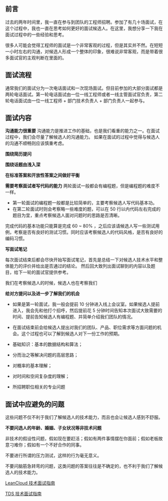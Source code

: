 



## 前言

过去的两年时间里，我一直在参与到团队的工程师招聘。参加了有几十场面试，在这个过程中，我也一直在思考如何更好的面试候选人。在这里，我想分享一下我在面试过程中的一些经验和思考。 

很多人可能会觉得工程师的面试是一个非常客观的过程，但是其实并不然。在短短一小时左右的沟通，对候选人形成一个整体的印象，很难说非常客观，而是带着很多面试官的主观判断在里面的。


## 面试流程

通常我们的面试分为一次电话面试和一次现场面试。但目前参加的大部分面试都是两轮电话面试。第一轮电话面试由一位一线工程师或者一线主管面试官负责，第二轮电话面试由一位一线工程师 + 部门技术负责人 + 部门负责人一起参与。



## 面试内容

**沟通能力很重要**
沟通能力是推进工作的基础，也是我们看重的能力之一。在面试过程中，我们会尽量了解候选人的沟通能力。 如果在面试的过程中觉得与候选人的沟通不顺畅则应该慎重考虑。


**围绕简历提问**



**围绕话题由浅入深**

**在标准答案和开放性答案之间做好平衡**



**需要考察面试者写代码的能力**
两轮面试一般都会有编程题，但是编程题的难度不一样。
- 第一轮面试的编程题一般都是比较简单的，主要考察候选人写代码基本功。 
- 在第二轮面试时则会考察略一些难度的题，可以在 50 行以内代码左右完成的题目为宜，重点考察候选人面对问题时的思路是否清晰。

完成代码的基本功能只能算是完成 60 ~ 80% ，之后应该请候选人写一些测试用例，考察是否有良好的测试习惯。同时应该考察候选人的代码风格，是否有良好的编码习惯。

**写面试笔记**

每次面试结束后都会尽快开始写面试笔记，首先是总结一下对候选人技术水平和整体能力的评价并给出是否通过的结论。 然后回大致列出面试聊到的内容以及题目，给下一轮的面试官提供参考。






我们在考察候选人的时候，候选人也在考察我们

**给对方提问以及进一步了解我们的机会**
- 如果是第一轮面试，我一般会提前 10 分钟进入线上会议室。如果候选人提前进入，我会先和他打个招呼，然后提前花 5 分钟时间告知本次面试大致需要的时间、提前告知候选人有编程题、并简单介绍我们团队的情况。
- 在面试结束前会给候选人提出对我们的团队、产品、职位需求等方面问题的机会。这个过程也可以了解到候选人对下一份工作的预期。




- 基础知识：基本的数据结构和算法；
- 分而治之等解决问题的高层思路；
- 对概率的基本理解；
- 对时间和空间复杂度的理解；
- 所招聘职位相关的专业问题


## 面试中应避免的问题


这些问题不仅不利于我们了解候选人的技术能力，而且也会让候选人感到不舒服。

**不要问选人的年龄、婚姻、子女状况等非技术问题**


非技术的假设性问题，假如现在要赶活；假如有两件事情摆在你面前；假如老板故意刁难你；假如有一个不好合作的同事。

不要进行所谓的压力测试，这样的行为毫无意义。

不要问脑筋急转弯的问题，这类问题的答案往往是不确定的，也不利于我们了解候选人的技术能力。



[LeanCloud 技术面试指南](https://open.leancloud.cn/tech-interview-guide/)

[TDS 技术面试指南](https://blog.taptap.dev/pages/tech-interview-guide)
